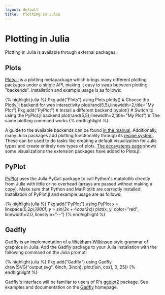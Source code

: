 ```yaml
---
layout: default
title:  Plotting in Julia
---
```


# Plotting in Julia

Plotting in Julia is available through external packages.

## Plots

[Plots.jl](https://github.com/JuliaPlots/Plots.jl) is a plotting metapackage which
brings many different plotting packages under a single API, making it easy to swap
between plotting "backends". Installation and example usage is as follows:

{% highlight julia %}
Pkg.add("Plots")
using Plots
plotly() # Choose the Plotly.jl backend for web interactivity
plot(rand(5,5),linewidth=2,title="My Plot")
Pkg.add("PyPlot") # Install a different backend
pyplot() # Switch to using the PyPlot.jl backend
plot(rand(5,5),linewidth=2,title="My Plot") # The same plotting command works
{% endhighlight %}

A guide to the available backends can be found [in the manual](http://docs.juliaplots.org/latest/backends/).
Additionally, many Julia packages add plotting functionality through its [recipe system](http://docs.juliaplots.org/latest/recipes/).
These can be used to do tasks like creating a default visualization
for Julia types and create entirely new types of plots.
[The ecosystems page](http://docs.juliaplots.org/latest/ecosystem/) shows some
visualizations the extension packages have added to Plots.jl.

## PyPlot

[PyPlot](https://github.com/JuliaPy/PyPlot.jl) uses the Julia PyCall
package to call Python's matplotlib directly from Julia with little or
no overhead (arrays are passed without making a copy). Make sure that
Python and MatPlotlib are correctly installed. Installation of
PyPlot.jl and example usage are as follows:

{% highlight julia %}
Pkg.add("PyPlot")
using PyPlot
x = linspace(0,2*pi,1000); y = sin(3*x + 4*cos(2*x))
plot(x, y, color="red", linewidth=2.0, linestyle="--")
{% endhighlight %}

## Gadfly

Gadfly is an implementation of a
[Wickham-Wilkinson](http://www.cs.uic.edu/%7Ewilkinson/TheGrammarOfGraphics/GOG.html)
style grammar of graphics in Julia. Add the Gadfly package to your
Julia installation with the following command on the Julia prompt:

{% highlight julia %}
Pkg.add("Gadfly")
using Gadfly
draw(SVG("output.svg", 6inch, 3inch), plot([sin, cos], 0, 25))
{% endhighlight %}

Gadfly's interface will be familiar to users of R's
[ggplot2](http://ggplot2.org) package. See
examples and documentation on the [Gadfly](http://gadflyjl.org) homepage.
